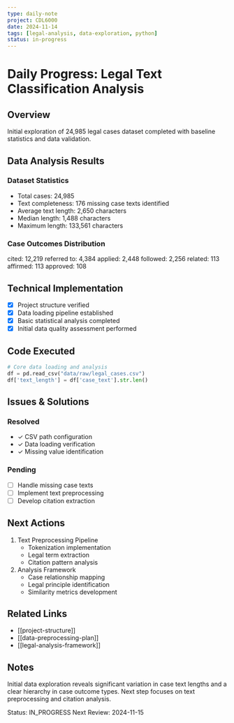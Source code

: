 ```yaml
---
type: daily-note
project: CDL6000
date: 2024-11-14
tags: [legal-analysis, data-exploration, python]
status: in-progress
---
```


# Daily Progress: Legal Text Classification Analysis

## Overview
Initial exploration of 24,985 legal cases dataset completed with baseline statistics and data validation.

## Data Analysis Results

### Dataset Statistics
- Total cases: 24,985
- Text completeness: 176 missing case texts identified
- Average text length: 2,650 characters
- Median length: 1,488 characters
- Maximum length: 133,561 characters

### Case Outcomes Distribution
cited: 12,219
referred to: 4,384
applied: 2,448
followed: 2,256
related: 113
affirmed: 113
approved: 108

## Technical Implementation
- [x] Project structure verified
- [x] Data loading pipeline established
- [x] Basic statistical analysis completed
- [x] Initial data quality assessment performed

## Code Executed
```python
# Core data loading and analysis
df = pd.read_csv("data/raw/legal_cases.csv")
df['text_length'] = df['case_text'].str.len()
```

## Issues & Solutions

### Resolved

- ✓ CSV path configuration
- ✓ Data loading verification
- ✓ Missing value identification

### Pending

- [ ]  Handle missing case texts
- [ ]  Implement text preprocessing
- [ ]  Develop citation extraction

## Next Actions

1. Text Preprocessing Pipeline
    - Tokenization implementation
    - Legal term extraction
    - Citation pattern analysis
2. Analysis Framework
    - Case relationship mapping
    - Legal principle identification
    - Similarity metrics development

## Related Links

- [[project-structure]]
- [[data-preprocessing-plan]]
- [[legal-analysis-framework]]

## Notes

Initial data exploration reveals significant variation in case text lengths and a clear hierarchy in case outcome types. Next step focuses on text preprocessing and citation analysis.

Status: IN_PROGRESS Next Review: 2024-11-15
